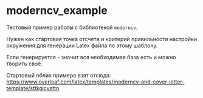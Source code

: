 # moderncv_example

Тестовый пример работы с библиотекой `moderncv`.

Нужен как стартовая точка отсчета и критерий правильности настройки окружения для генерации Latex файла по этому шаблону.

Если генерируется - значит вся необходимая база есть и можно творить своё.

Стартовый облик примера взят отсюда: https://www.overleaf.com/latex/templates/moderncv-and-cover-letter-template/sttkgjcysttn